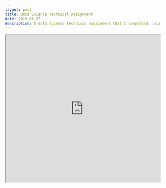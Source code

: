 ```yaml
---
layout: post
title: Data Science Technical Assignment
date: 2019-01-22
description: A data science technical assignment that I completed, using R Markdown, for an interview. 
---
```


<iframe src="https://michelle-plunkett.com/notebooks/MichellePlunkett_Technical_Assignment.html" width="100%" height="480"></iframe>
